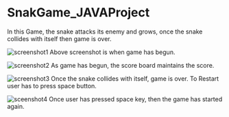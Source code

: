 # SnakGame_JAVAProject
In this Game, the snake attacks its enemy and grows, once the snake collides with itself then game is over.


![screenshot1](https://user-images.githubusercontent.com/17007367/188810705-09521ce1-7031-4649-ac79-f9f5fbe27d9c.png)
Above screenshot is when game has begun.


![screenshot2](https://user-images.githubusercontent.com/17007367/188810883-3bc642b7-d79f-491c-936f-d3428de1d166.png)
As game has begun, the score board maintains the score.


![screenshot3](https://user-images.githubusercontent.com/17007367/188812143-c9ac4672-7f9f-4c72-af32-932e2f7791b6.png)
Once the snake collides with itself, game is over. To Restart user has to press space button.


![sceenshot4](https://user-images.githubusercontent.com/17007367/188811135-1b56e87d-d860-4c80-ad78-698cfadb59ba.png)
Once user has pressed space key, then the game has started again.
